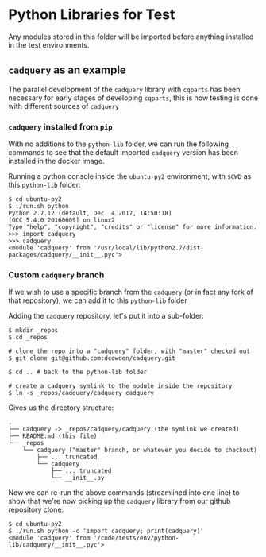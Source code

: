 # Python Libraries for Test

Any modules stored in this folder will be imported before anything installed
in the test environments.

## `cadquery` as an example

The parallel development of the `cadquery` library with `cqparts` has been
necessary for early stages of developing `cqparts`, this is how testing is done
with different sources of `cadquery`

### `cadquery` installed from `pip`

With no additions to the `python-lib` folder, we can run the following commands
to see that the default imported `cadquery` version has been installed in the
docker image.

Running a python console inside the `ubuntu-py2` environment, with `$CWD` as
this `python-lib` folder:

    $ cd ubuntu-py2
    $ ./run.sh python
    Python 2.7.12 (default, Dec  4 2017, 14:50:18)
    [GCC 5.4.0 20160609] on linux2
    Type "help", "copyright", "credits" or "license" for more information.
    >>> import cadquery
    >>> cadquery
    <module 'cadquery' from '/usr/local/lib/python2.7/dist-packages/cadquery/__init__.pyc'>

### Custom `cadquery` branch

If we wish to use a specific branch from the `cadquery` (or in fact any
fork of that repository), we can add it to this `python-lib` folder

Adding the `cadquery` repository, let's put it into a sub-folder:

    $ mkdir _repos
    $ cd _repos

    # clone the repo into a "cadquery" folder, with "master" checked out
    $ git clone git@github.com:dcowden/cadquery.git

    $ cd .. # back to the python-lib folder

    # create a cadquery symlink to the module inside the repository
    $ ln -s _repos/cadquery/cadquery cadquery

Gives us the directory structure:

    .
    ├── cadquery -> _repos/cadquery/cadquery (the symlink we created)
    ├── README.md (this file)
    └── _repos
        └── cadquery ("master" branch, or whatever you decide to checkout)
            ├── ... truncated
            └── cadquery
                ├── ... truncated
                └── __init__.py

Now we can re-run the above commands (streamlined into one line) to show that
we're now picking up the `cadquery` library from our github repository clone:

    $ cd ubuntu-py2
    $ ./run.sh python -c 'import cadquery; print(cadquery)'
    <module 'cadquery' from '/code/tests/env/python-lib/cadquery/__init__.pyc'>
